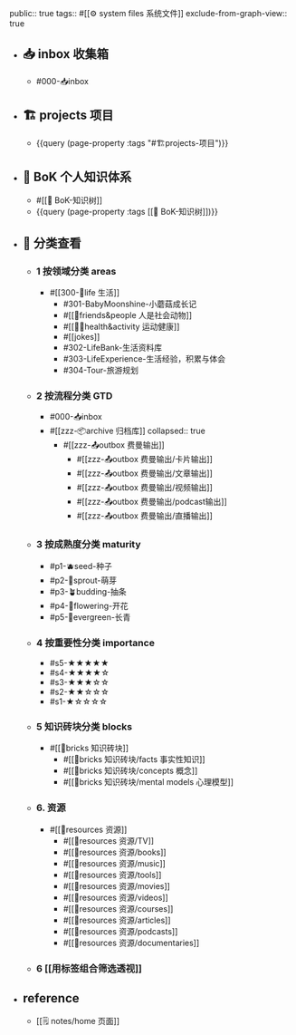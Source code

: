 public:: true
tags:: #[[⚙️ system files 系统文件]] 
exclude-from-graph-view:: true

- ## 📥 inbox 收集箱
	- #000-📥inbox
- ## 🏗️ projects 项目
	- {{query (page-property :tags "#🏗️projects-项目")}}
- ## 🌲 BoK 个人知识体系
	- #[[🌲 BoK-知识树]]
	- {{query (page-property :tags [[🌲 BoK-知识树]])}}
- ## 🔎 分类查看
	- ### 1 按领域分类 areas
		- #[[300-🌈life 生活]]
			- #301-BabyMoonshine-小蘑菇成长记
			- #[[👫friends&people 人是社会动物]]
			- #[[🏃‍♂️health&activity 运动健康]]
			- #[[jokes]]
			- #302-LifeBank-生活资料库
			- #303-LifeExperience-生活经验，积累与体会
			- #304-Tour-旅游规划
	- ### 2 按流程分类 GTD
		- #000-📥inbox
		- #[[zzz-📦archive 归档库]]
		  collapsed:: true
			- #[[zzz-📤outbox 费曼输出]]
				- #[[zzz-📤outbox 费曼输出/卡片输出]]
				- #[[zzz-📤outbox 费曼输出/文章输出]]
				- #[[zzz-📤outbox 费曼输出/视频输出]]
				- #[[zzz-📤outbox 费曼输出/podcast输出]]
				- #[[zzz-📤outbox 费曼输出/直播输出]]
	- ### 3 按成熟度分类 maturity
		- #p1-🫐seed-种子
		- #p2-🌱sprout-萌芽
		- #p3-🪴budding-抽条
		- #p4-🌸flowering-开花
		- #p5-🌲evergreen-长青
	- ### 4 按重要性分类 importance
		- #s5-★★★★★
		- #s4-★★★★☆
		- #s3-★★★☆☆
		- #s2-★★☆☆☆
		- #s1-★☆☆☆☆
	- ### 5 知识砖块分类 blocks
		- #[[🧱bricks 知识砖块]]
			- #[[🧱bricks 知识砖块/facts 事实性知识]]
			- #[[🧱bricks 知识砖块/concepts 概念]]
			- #[[🧱bricks 知识砖块/mental models 心理模型]]
	- ### 6. 资源
		- #[[💎resources 资源]]
			- #[[💎resources 资源/TV]]
			- #[[💎resources 资源/books]]
			- #[[💎resources 资源/music]]
			- #[[💎resources 资源/tools]]
			- #[[💎resources 资源/movies]]
			- #[[💎resources 资源/videos]]
			- #[[💎resources 资源/courses]]
			- #[[💎resources 资源/articles]]
			- #[[💎resources 资源/podcasts]]
			- #[[💎resources 资源/documentaries]]
	- ### 6 [[用标签组合筛选透视]]
- ## reference
	- [[🗒️ notes/home 页面]]
